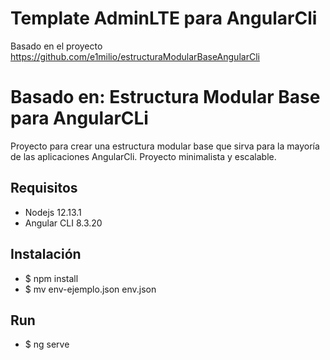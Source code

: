 # Template AdminLTE para AngularCli
Basado en el proyecto https://github.com/e1milio/estructuraModularBaseAngularCli 

# Basado en: Estructura Modular Base para AngularCLi
Proyecto para crear una estructura modular base que sirva para la mayoría de las aplicaciones AngularCli.
Proyecto minimalista y escalable.

## Requisitos

- Nodejs 12.13.1
- Angular CLI 8.3.20

## Instalación

- $ npm install
- $ mv env-ejemplo.json env.json

## Run
- $ ng serve